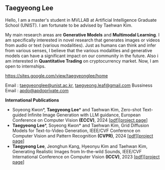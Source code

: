 <h2> Taegyeong Lee </h4>
Hello, I am a master's student in MVLLAB at Artificial Intelligence Graduate School (UNIST). I am fortunate to be advised by Taehwan Kim.


My main research areas are **Generative Models** and **Multimodal Learning**. I am specifically interested in novel research that generates images or videos from audio or text (various modalities). Just as humans can think and infer from various senses, I believe that the various modalities and generative models can have a significant impact on our community in the future. Also i am interested in **Quantitative Trading** on cryptocurrency market. Now, I am open to internships. 

https://sites.google.com/view/taegyeonglee/home

Email : taegyeonglee@unist.ac.kr, taegyeong.leaf@gmail.com
Bussiness Email : apdo@apdoprivate.com

**International Publications**
- Soyeong Kwon*, **Taegyeong Lee***  and Taehwan Kim, Zero-shot Text-guided Infinite Image Generation with LLM guidance, European Conference on Computer Vision **(ECCV)**, 2024 [[pdf]()][[project page](https://soyeong-kwon.github.io/eccv2024outpainting)]
- **Taegyeong Lee***, Soyeong Kwon* and Taehwan Kim, Grid Diffusion Models for Text-to-Video Generation, IEEE/CVF Conference on Computer Vision and Pattern Recognition **(CVPR)**, 2024 [[pdf](https://arxiv.org/pdf/2404.00234.pdf)][[project page](https://taegyeong-lee.github.io/text2video)]
-  **Taegyeong Lee**, Jeonghun Kang, Hyeonyu Kim and Taehwan Kim, Generating Realistic Images from In-the-wild Sounds, IEEE/CVF International Conference on Computer Vision **(ICCV)**, 2023 [[pdf](https://arxiv.org/pdf/2309.02405.pdf)][[project page](https://taegyeong-lee.github.io/lee2023generating)]
